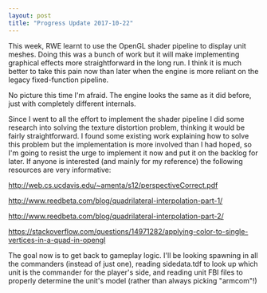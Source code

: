 ```yaml
---
layout: post
title: "Progress Update 2017-10-22"
---
```


This week, RWE learnt to use the OpenGL shader pipeline to display unit meshes. Doing this was a bunch of work but it will make implementing graphical effects more straightforward in the long run. I think it is much better to take this pain now than later when the engine is more reliant on the legacy fixed-function pipeline.

No picture this time I'm afraid. The engine looks the same as it did before, just with completely different internals.

Since I went to all the effort to implement the shader pipeline I did some research into solving the texture distortion problem, thinking it would be fairly straightforward. I found some existing work explaining how to solve this problem but the implementation is more involved than I had hoped, so I'm going to resist the urge to implement it now and put it on the backlog for later. If anyone is interested (and mainly for my reference) the following resources are very informative:

http://web.cs.ucdavis.edu/~amenta/s12/perspectiveCorrect.pdf

http://www.reedbeta.com/blog/quadrilateral-interpolation-part-1/

http://www.reedbeta.com/blog/quadrilateral-interpolation-part-2/

https://stackoverflow.com/questions/14971282/applying-color-to-single-vertices-in-a-quad-in-opengl

The goal now is to get back to gameplay logic. I'll be looking spawning in all the commanders (instead of just one), reading sidedata.tdf to look up which unit is the commander for the player's side, and reading unit FBI files to properly determine the unit's model (rather than always picking "armcom"!)
